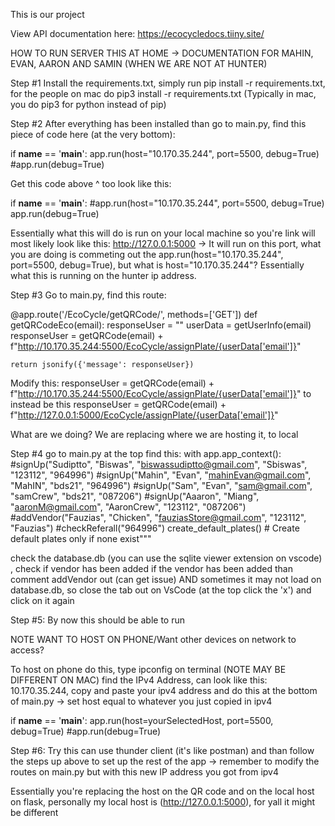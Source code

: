 This is our project

View API documentation here: https://ecocycledocs.tiiny.site/ 

HOW TO RUN SERVER THIS AT HOME -> DOCUMENTATION FOR MAHIN, EVAN, AARON AND SAMIN (WHEN WE ARE NOT AT HUNTER)

Step #1 Install the requirements.txt, simply run pip install -r requirements.txt, for the people on mac do pip3 install -r requirements.txt (Typically in mac, you do pip3 for python instead of pip)

Step #2 After everything has been installed than go to main.py, find this piece of code here (at the very bottom): 

if __name__ == '__main__':
    app.run(host="10.170.35.244", port=5500, debug=True)
    #app.run(debug=True)

Get this code above ^ too look like this:

if __name__ == '__main__':
    #app.run(host="10.170.35.244", port=5500, debug=True)
    app.run(debug=True)

Essentially what this will do is run on your local machine so you're link will most likely look like this: http://127.0.0.1:5000 -> It will run on this port, what you are doing is commeting out the app.run(host="10.170.35.244", port=5500, debug=True), but what is host="10.170.35.244"? Essentially what this is running on the hunter ip address. 

Step #3 Go to main.py, find this route:

@app.route('/EcoCycle/getQRCode/<email>', methods=['GET'])
def getQRCodeEco(email):
    responseUser = ""
    userData = getUserInfo(email)
    responseUser = getQRCode(email) + f"http://10.170.35.244:5500/EcoCycle/assignPlate/{userData['email']}"

    return jsonify({'message': responseUser})

Modify this:
responseUser = getQRCode(email) + f"http://10.170.35.244:5500/EcoCycle/assignPlate/{userData['email']}"
to instead be this
responseUser = getQRCode(email) + f"http://127.0.0.1:5000/EcoCycle/assignPlate/{userData['email']}" 

What are we doing? We are replacing where we are hosting it, to local 

Step #4 
go to main.py at the top find this:
with app.app_context():
    #signUp("Sudiptto", "Biswas", "biswassudiptto@gmail.com", "Sbiswas", "123112", "964996")
    #signUp("Mahin", "Evan", "mahinEvan@gmail.com", "MahIN", "bds21", "964996")
    #signUp("Sam", "Evan", "sam@gmail.com", "samCrew", "bds21", "087206")
    #signUp("Aaaron", "Miang", "aaronM@gmail.com", "AaronCrew", "123112", "087206")
    #addVendor("Fauzias", "Chicken", "fauziasStore@gmail.com", "123112", "Fauzias")
    #checkReferall("964996")
    create_default_plates()  # Create default plates only if none exist"""

check the database.db (you can use the sqlite viewer extension on vscode) , check if vendor has been added if the vendor has been added than comment addVendor out (can get issue) AND sometimes it may not load on database.db, so close the tab out on VsCode (at the top click the 'x') and click on it again

Step #5: By now this should be able to run 

NOTE WANT TO HOST ON PHONE/Want other devices on network to access?

To host on phone do this, type ipconfig on terminal (NOTE MAY BE DIFFERENT ON MAC) find the IPv4 Address, can look like this:  10.170.35.244, copy and paste your ipv4 address and do this at the bottom of main.py -> set host equal to whatever you just copied in ipv4

if __name__ == '__main__':
    app.run(host=yourSelectedHost, port=5500, debug=True)
    #app.run(debug=True)

Step #6: Try this can use thunder client (it's like postman) and than follow the steps up above to set up the rest of the app -> remember to modify the routes on main.py but with this new IP address you got from ipv4

Essentially you're replacing the host on the QR code and on the local host on flask, personally my local host is (http://127.0.0.1:5000), for yall it might be different


